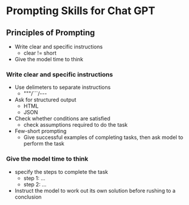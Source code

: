 # Prompting Skills for Chat GPT

## Principles of Prompting

- Write clear and specific instructions
  - clear != short
- Give the model time to think

### Write clear and specific instructions

- Use delimeters to separate instructions
  - """/```/---
- Ask for structured output
  - HTML
  - JSON
- Check whether conditions are satisfied
  - check assumptions required to do the task
- Few-short prompting
  - Give successful examples of completing tasks, then ask model to perform the task

### Give the model time to think

- specify the steps to complete the task
  - step 1: ...
  - step 2: ...
- Instruct the model to work out its own solution before rushing to a conclusion
